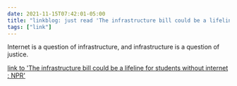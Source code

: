```yaml
---
date: 2021-11-15T07:42:01-05:00
title: "linkblog: just read 'The infrastructure bill could be a lifeline for students without internet : NPR'"
tags: ["link"]
---
```

Internet is a question of infrastructure, and infrastructure is a question of justice.
 
[link to 'The infrastructure bill could be a lifeline for students without internet : NPR'](https://www.npr.org/2021/11/15/1053917252/infrastructure-bill-broadband-internet-rural-college-students)
